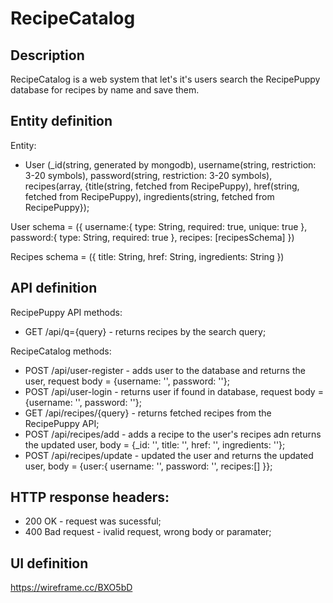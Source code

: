 # RecipeCatalog


## Description
RecipeCatalog is a web system that let's it's users search the RecipePuppy database for recipes by name and save them.

## Entity definition
Entity:
- User (_id(string, generated by mongodb), username(string, restriction: 3-20 symbols), password(string, restriction: 3-20 symbols), recipes(array, {title(string, fetched from RecipePuppy), href(string, fetched from RecipePuppy), ingredients(string, fetched from RecipePuppy});

User schema = ({
    username:{
        type: String,
        required: true,
        unique: true
    },
    password:{
        type: String,
        required: true
    },
    recipes: [recipesSchema]
    })
    
Recipes schema = ({
    title: String,
    href: String,
    ingredients: String
})

## API definition
RecipePuppy API methods:
- GET /api/q={query} - returns recipes by the search query;

RecipeCatalog methods:
- POST /api/user-register - adds user to the database and returns the user, request body = {username: '', password: ''};
- POST /api/user-login - returns user if found in database, request body = {username: '', password: ''};
- GET /api/recipes/{query} - returns fetched recipes from the RecipePuppy API;
- POST /api/recipes/add - adds a recipe to the user's recipes adn returns the updated user, body = {_id: '', title: '', href: '', ingredients: ''};
- POST /api/recipes/update - updated the user and returns the updated user, 
body = {user:{
  username: '',
  password: '',
  recipes:[]
}}; 
## HTTP response headers:
- 200 OK - request was sucessful;
- 400 Bad request - ivalid request, wrong body or paramater;



## UI definition
https://wireframe.cc/BXO5bD
